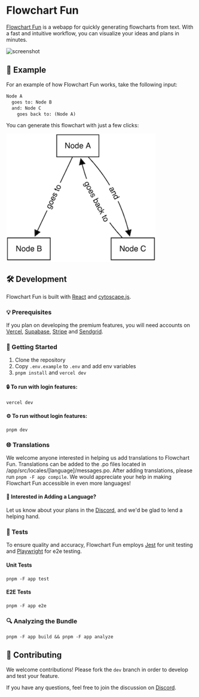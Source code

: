 # Flowchart Fun

[Flowchart Fun](https://flowchart.fun/) is a webapp for quickly generating flowcharts from text. With a fast and intuitive workflow, you can visualize your ideas and plans in minutes.

<img src="https://github.com/tone-row/flowchart-fun/blob/main/app.png?raw=true" alt="screenshot" width="600" />

## 📝 Example

For an example of how Flowchart Fun works, take the following input:

```
Node A
  goes to: Node B
  and: Node C
    goes back to: (Node A)
```

You can generate this flowchart with just a few clicks:

<img src="./example1.png" alt="example flowchart" width="400" />

## 🛠️ Development

Flowchart Fun is built with [React](https://reactjs.org/) and [cytoscape.js](https://github.com/cytoscape/cytoscape.js).

### 💡 Prerequisites

If you plan on developing the premium features, you will need accounts on [Vercel](https://vercel.com/docs/concepts/functions/introduction), [Supabase](https://supabase.io/), [Stripe](https://stripe.com/) and [Sendgrid](https://sendgrid.com/).

### 🚀 Getting Started

1. Clone the repository
1. Copy `.env.example` to `.env` and add env variables
1. `pnpm install` and `vercel dev`

#### 🔒 To run with login features:

`vercel dev`

#### ⚙️ To run without login features:

`pnpm dev`

### 🌐 Translations

We welcome anyone interested in helping us add translations to Flowchart Fun. Translations can be added to the .po files located in /app/src/locales/[language]/messages.po. After adding translations, please run `pnpm -F app compile`. We would appreciate your help in making Flowchart Fun accessible in even more languages!

#### 💬 Interested in Adding a Language?

Let us know about your plans in the [Discord](https://discord.gg/84MxwFCf), and we'd be glad to lend a helping hand.

### 🧪 Tests

To ensure quality and accuracy, Flowchart Fun employs [Jest](https://jestjs.io/) for unit testing and [Playwright](https://github.com/microsoft/playwright) for e2e testing.

#### Unit Tests

`pnpm -F app test`

#### E2E Tests

`pnpm -F app e2e`

### 🔍 Analyzing the Bundle

`pnpm -F app build && pnpm -F app analyze`

## 🤝 Contributing

We welcome contributions! Please fork the `dev` branch in order to develop and test your feature.

If you have any questions, feel free to join the discussion on [Discord](https://discord.gg/84MxwFCf).
